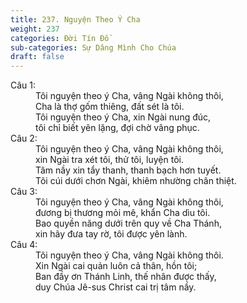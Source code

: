 ```yaml
---
title: 237. Nguyện Theo Ý Cha
weight: 237
categories: Đời Tín Đồ
sub-categories: Sự Dâng Mình Cho Chúa
draft: false
---
```

<dl><dt>Câu 1:</dt><dd data-verse="1">Tôi nguyện theo ý Cha, vâng Ngài không thôi, <br/>Cha là thợ gốm thiêng, đất sét là tôi. <br/>Tôi nguyện theo ý Cha, xin Ngài nung đúc, <br/>tôi chỉ biết yên lặng, đợi chờ vâng phục. </dd><dt>Câu 2:</dt><dd data-verse="2">Tôi nguyện theo ý Cha, vâng Ngài không thôi, <br/>xin Ngài tra xét tôi, thử tôi, luyện tôi. <br/>Tâm nầy xin tẩy thanh, thanh bạch hơn tuyết. <br/>Tôi cúi dưới chơn Ngài, khiêm nhường chân thiệt. </dd><dt>Câu 3:</dt><dd data-verse="3">Tôi nguyện theo ý Cha, vâng Ngài không thôi, <br/>đương bị thương mỏi mê, khẩn Cha dìu tôi. <br/>Bao quyền năng dưới trên quy về Cha Thánh, <br/>xin hãy đưa tay rờ, tôi được yên lành. </dd><dt>Câu 4:</dt><dd data-verse="3">Tôi nguyện theo ý Cha, vâng Ngài không thôi. <br/>Xin Ngài cai quản luôn cả thân, hồn tôi; <br/>Ban đầy ơn Thánh Linh, thế nhân được thấy, <br/>duy Chúa Jê-sus Christ cai trị tâm nầy. </dd></dl>